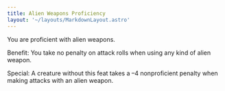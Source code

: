 ```yaml
---
title: Alien Weapons Proficiency
layout: '~/layouts/MarkdownLayout.astro'
---
```

You are proficient with alien weapons.

Benefit: You take no penalty on attack rolls when using any kind of alien
weapon.

Special: A creature without this feat takes a –4 nonproficient penalty when
making attacks with an alien weapon.

